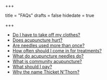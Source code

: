 +++

title = "FAQs"
drafts = false
hidedate = true

+++

* [Do I have to take off my clothes?](/page/faqs/doihavetotakeoffmyclothes)  
* [Does acupuncture hurt?](/page/faqs/doesithurt)  
* [Are needles used more than once?](/page/faqs/cleanneedlez)  
* [How often should I come in for treatments?](/page/faqs/frequency)  
* [What do acupuncture needles do?](/page/faqs/whatneedlesdo)  
* [What is community acupuncture?](/page/faqs/whatisca)  
* [What should I pay?](/page/faqs/payment)  
* [Why the name Thicket N'Thorn?](/page/faqs/whyabinth)  

